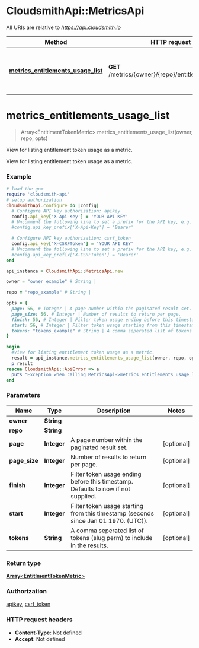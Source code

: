 # CloudsmithApi::MetricsApi

All URIs are relative to *https://api.cloudsmith.io*

Method | HTTP request | Description
------------- | ------------- | -------------
[**metrics_entitlements_usage_list**](MetricsApi.md#metrics_entitlements_usage_list) | **GET** /metrics/{owner}/{repo}/entitlements/usage/ | View for listing entitlement token usage as a metric.


# **metrics_entitlements_usage_list**
> Array&lt;EntitlmentTokenMetric&gt; metrics_entitlements_usage_list(owner, repo, opts)

View for listing entitlement token usage as a metric.

View for listing entitlement token usage as a metric.

### Example
```ruby
# load the gem
require 'cloudsmith-api'
# setup authorization
CloudsmithApi.configure do |config|
  # Configure API key authorization: apikey
  config.api_key['X-Api-Key'] = 'YOUR API KEY'
  # Uncomment the following line to set a prefix for the API key, e.g. 'Bearer' (defaults to nil)
  #config.api_key_prefix['X-Api-Key'] = 'Bearer'

  # Configure API key authorization: csrf_token
  config.api_key['X-CSRFToken'] = 'YOUR API KEY'
  # Uncomment the following line to set a prefix for the API key, e.g. 'Bearer' (defaults to nil)
  #config.api_key_prefix['X-CSRFToken'] = 'Bearer'
end

api_instance = CloudsmithApi::MetricsApi.new

owner = "owner_example" # String | 

repo = "repo_example" # String | 

opts = { 
  page: 56, # Integer | A page number within the paginated result set.
  page_size: 56, # Integer | Number of results to return per page.
  finish: 56, # Integer | Filter token usage ending before this timestamp. Defaults to now if not supplied.
  start: 56, # Integer | Filter token usage starting from this timestamp (seconds since Jan 01 1970. (UTC)).
  tokens: "tokens_example" # String | A comma seperated list of tokens (slug perm) to include in the results.
}

begin
  #View for listing entitlement token usage as a metric.
  result = api_instance.metrics_entitlements_usage_list(owner, repo, opts)
  p result
rescue CloudsmithApi::ApiError => e
  puts "Exception when calling MetricsApi->metrics_entitlements_usage_list: #{e}"
end
```

### Parameters

Name | Type | Description  | Notes
------------- | ------------- | ------------- | -------------
 **owner** | **String**|  | 
 **repo** | **String**|  | 
 **page** | **Integer**| A page number within the paginated result set. | [optional] 
 **page_size** | **Integer**| Number of results to return per page. | [optional] 
 **finish** | **Integer**| Filter token usage ending before this timestamp. Defaults to now if not supplied. | [optional] 
 **start** | **Integer**| Filter token usage starting from this timestamp (seconds since Jan 01 1970. (UTC)). | [optional] 
 **tokens** | **String**| A comma seperated list of tokens (slug perm) to include in the results. | [optional] 

### Return type

[**Array&lt;EntitlmentTokenMetric&gt;**](EntitlmentTokenMetric.md)

### Authorization

[apikey](../README.md#apikey), [csrf_token](../README.md#csrf_token)

### HTTP request headers

 - **Content-Type**: Not defined
 - **Accept**: Not defined



